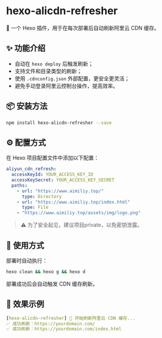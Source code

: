 # hexo-alicdn-refresher

🚀 一个 Hexo 插件，用于在每次部署后自动刷新阿里云 CDN 缓存。

## ✨ 功能介绍

- 自动在 `hexo deploy` 后触发刷新；
- 支持文件和目录类型的刷新；
- 使用 `.cdnconfig.json` 外部配置，更安全更灵活；
- 避免手动登录阿里云控制台操作，提高效率。

## 📦 安装方法

```bash
npm install hexo-alicdn-refresher --save
```

## ⚙️ 配置方式

在 Hexo 项目配置文件中添加以下配置：
```yaml
aliyun_cdn_refresh:
  accessKeyId: YOUR_ACCESS_KEY_ID
  accessKeySecret: YOUR_ACCESS_KEY_SECRET
  paths:
    - url: "https://www.aimiliy.top/"
      type: Directory
    - url: "https://www.aimiliy.top/index.html"
      type: File
    - "https://www.aimiliy.top/assets/img/logo.png"
```
> ⚠️ 为了安全起见，建议项目private，以免密钥泄露。

## 🚀 使用方式

部署时自动执行：
```bash
hexo clean && hexo g && hexo d
```

部署成功后会自动触发 CDN 缓存刷新。


## 🧪 效果示例
```yaml
[hexo-alicdn-refresher] 🚀 开始刷新阿里云 CDN 缓存...
✅ 成功刷新：https://yourdomain.com/
✅ 成功刷新：https://yourdomain.com/index.html
```
